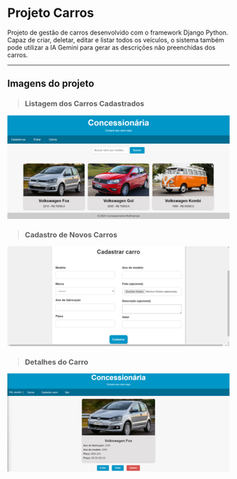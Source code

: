 # Projeto Carros
Projeto de gestão de carros desenvolvido com o framework Django Python. Capaz de criar, deletar, editar e listar todos os veículos, o sistema também pode utilizar a IA Gemini para gerar as descrições não preenchidas dos carros.

---

## Imagens do projeto 

> ### Listagem dos Carros Cadastrados
![image](./static/img/example-image/github_carslist.png)

> ### Cadastro de Novos Carros
![image](./static/img/example-image/github_newcar.png)

> ### Detalhes do Carro
![image](./static/img/example-image/github_details.png)
